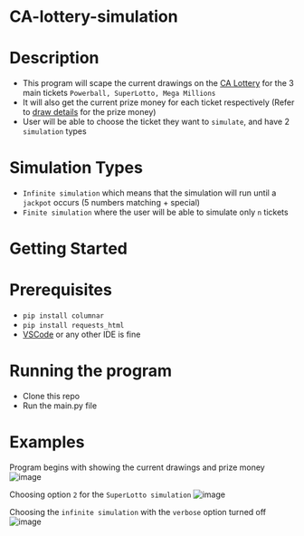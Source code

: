 # CA-lottery-simulation

# Description
- This program will scape the current drawings on the [CA Lottery](https://www.calottery.com/) for the 3 main tickets ```Powerball, SuperLotto, Mega Millions```
- It will also get the current prize money for each ticket respectively (Refer to [draw details](https://www.calottery.com/draw-games/powerball#section-content-1-3) for the prize money)
- User will be able to choose the ticket they want to ```simulate```, and have 2 ```simulation``` types


# Simulation Types
- ```Infinite simulation``` which means that the simulation will run until a ```jackpot``` occurs (5 numbers matching + special)
- ```Finite simulation``` where the user will be able to simulate only ```n``` tickets

# Getting Started

# Prerequisites
- ```pip install columnar```
- ```pip install requests_html```
- [VSCode](https://code.visualstudio.com/) or any other IDE is fine

# Running the program
- Clone this repo
- Run the main.py file

# Examples

Program begins with showing the current drawings and prize money
![image](https://user-images.githubusercontent.com/60799172/161394783-87e07f85-672e-44c4-80b2-1393744ebbbc.png)

Choosing option ```2``` for the ```SuperLotto simulation```
![image](https://user-images.githubusercontent.com/60799172/161394820-a8108896-ea26-4259-9464-c7cb2529dabc.png)

Choosing the ```infinite simulation``` with the ```verbose``` option turned off
![image](https://user-images.githubusercontent.com/60799172/161394832-b8ab60fc-107d-4737-b901-7587884aff17.png)


